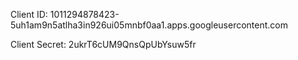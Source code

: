 Client ID: 1011294878423-5uh1am9n5atlha3in926ui05mnbf0aa1.apps.googleusercontent.com

Client Secret: 2ukrT6cUM9QnsQpUbYsuw5fr
